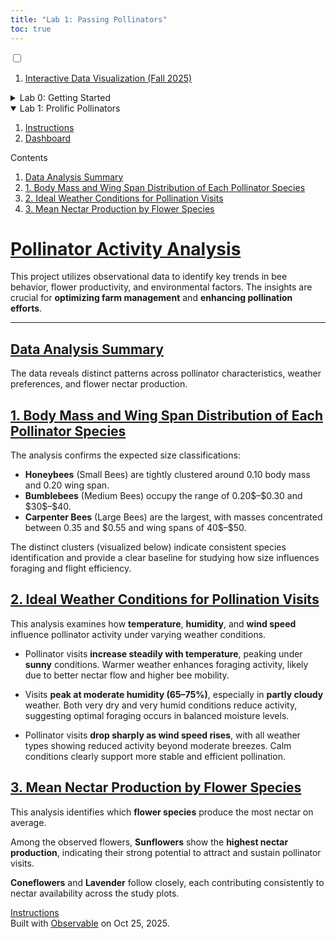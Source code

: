 ```yaml
---
title: "Lab 1: Passing Pollinators"
toc: true
---
```

<!DOCTYPE html>
<html>
<head>
<meta charset="utf-8">
<meta name="viewport" content="width=device-width, initial-scale=1, maximum-scale=1">
<meta name="generator" content="Observable Framework v1.13.3">
<title>Lab 1: Passing Pollinators | Interactive Data Visualization (Fall 2025)</title>
<link rel="preconnect" href="https://fonts.gstatic.com" crossorigin>
<link rel="preload" as="style" href="https://fonts.googleapis.com/css2?family=Source+Serif+4:ital,opsz,wght@0,8..60,200..900;1,8..60,200..900&amp;display=swap" crossorigin>
<link rel="preload" as="style" href="../_observablehq/theme-air,near-midnight.dcdbf18e.css">
<link rel="preload" as="style" href="../_observablehq/stdlib/inputs.ea9fd553.css">
<link rel="stylesheet" type="text/css" href="https://fonts.googleapis.com/css2?family=Source+Serif+4:ital,opsz,wght@0,8..60,200..900;1,8..60,200..900&amp;display=swap" crossorigin>
<link rel="stylesheet" type="text/css" href="../_observablehq/theme-air,near-midnight.dcdbf18e.css">
<link rel="stylesheet" type="text/css" href="../_observablehq/stdlib/inputs.ea9fd553.css">
<link rel="modulepreload" href="../_observablehq/client.2ebf0c42.js">
<link rel="modulepreload" href="../_observablehq/runtime.e080113b.js">
<link rel="modulepreload" href="../_observablehq/stdlib.73a8ec5a.js">
<link rel="modulepreload" href="../_observablehq/stdlib/inputs.4ef1d259.js">
<link rel="modulepreload" href="../_npm/@observablehq/plot@0.6.17/d761ef9b.js">
<link rel="modulepreload" href="../_npm/d3-dsv@3.0.1/9cffc2bd.js">
<link rel="modulepreload" href="../_npm/htl@0.3.1/72f4716c.js">
<link rel="modulepreload" href="../_npm/isoformat@0.2.1/18cbf477.js">
<link rel="modulepreload" href="../_npm/d3@7.9.0/e780feca.js">
<link rel="modulepreload" href="../_npm/interval-tree-1d@1.0.4/53fe8176.js">
<link rel="modulepreload" href="../_npm/d3-array@3.2.4/e93ca09f.js">
<link rel="modulepreload" href="../_npm/d3-axis@3.0.0/0f2de24d.js">
<link rel="modulepreload" href="../_npm/d3-brush@3.0.0/65eb105b.js">
<link rel="modulepreload" href="../_npm/d3-chord@3.0.1/7ef8fb2e.js">
<link rel="modulepreload" href="../_npm/d3-color@3.1.0/aeb57b94.js">
<link rel="modulepreload" href="../_npm/d3-contour@4.0.2/1d2aed74.js">
<link rel="modulepreload" href="../_npm/d3-delaunay@6.0.4/5ced1d52.js">
<link rel="modulepreload" href="../_npm/d3-dispatch@3.0.1/9ba9c7f3.js">
<link rel="modulepreload" href="../_npm/d3-drag@3.0.0/4202580c.js">
<link rel="modulepreload" href="../_npm/d3-ease@3.0.1/cdd7e898.js">
<link rel="modulepreload" href="../_npm/d3-fetch@3.0.1/b4e2ad9a.js">
<link rel="modulepreload" href="../_npm/d3-force@3.0.0/5e804d15.js">
<link rel="modulepreload" href="../_npm/d3-format@3.1.0/86074ef6.js">
<link rel="modulepreload" href="../_npm/d3-geo@3.1.1/40599fb3.js">
<link rel="modulepreload" href="../_npm/d3-hierarchy@3.1.2/e49e792c.js">
<link rel="modulepreload" href="../_npm/d3-interpolate@3.0.1/8d1e5425.js">
<link rel="modulepreload" href="../_npm/d3-path@3.1.0/20d3f133.js">
<link rel="modulepreload" href="../_npm/d3-polygon@3.0.1/7553081f.js">
<link rel="modulepreload" href="../_npm/d3-quadtree@3.0.1/0dfd751c.js">
<link rel="modulepreload" href="../_npm/d3-random@3.0.1/3c90ee06.js">
<link rel="modulepreload" href="../_npm/d3-scale@4.0.2/843b6a76.js">
<link rel="modulepreload" href="../_npm/d3-scale-chromatic@3.1.0/ba24c2e7.js">
<link rel="modulepreload" href="../_npm/d3-selection@3.0.0/4d94e5b7.js">
<link rel="modulepreload" href="../_npm/d3-shape@3.2.0/6d3a6726.js">
<link rel="modulepreload" href="../_npm/d3-time@3.1.0/9f03c579.js">
<link rel="modulepreload" href="../_npm/d3-time-format@4.1.0/07c9626f.js">
<link rel="modulepreload" href="../_npm/d3-timer@3.0.1/b58a267d.js">
<link rel="modulepreload" href="../_npm/d3-transition@3.0.1/004da2ac.js">
<link rel="modulepreload" href="../_npm/d3-zoom@3.0.0/b5786b3f.js">
<link rel="modulepreload" href="../_npm/binary-search-bounds@2.0.5/cbf6ba23.js">
<link rel="modulepreload" href="../_npm/internmap@2.0.3/e08981d9.js">
<link rel="modulepreload" href="../_npm/delaunator@5.0.1/02d43215.js">
<link rel="modulepreload" href="../_npm/robust-predicates@3.0.2/aa00730b.js">
<link rel="icon" href="../_file/observable.1af93621.png" type="image/png" sizes="32x32">
<script type="module">

This page is where you can iterate. Follow the lab instructions in the [readme.md](/README.md).
[];

🐝 Pollinator Activity Dashboard
Data Context

This dashboard analyzes June 2024 field observations from a local farm to understand bee behavior, flower nectar yield, and weather impacts on pollination.



import {define} from "../_observablehq/client.2ebf0c42.js";
import {registerFile} from "../_observablehq/stdlib.73a8ec5a.js";

registerFile("./pollinator_activity_data.csv", {"name":"./pollinator_activity_data.csv","mimeType":"text/csv","path":"../_file/lab_1/pollinator_activity_data.172590cd.csv","lastModified":1761417441314,"size":29868});

define({id: "2dfb7e5e", inputs: ["FileAttachment"], outputs: ["pollinator_activity_data"], body: async (FileAttachment) => {
const pollinator_activity_data = await FileAttachment("./pollinator_activity_data.csv").csv({ typed: true });
return {pollinator_activity_data};
}});

define({id: "5a9fb7dd", inputs: ["Plot","pollinator_activity_data","display"], body: async (Plot,pollinator_activity_data,display) => {
display(await(
Plot.plot({
  height: 500,
  title: "Pollinator Species: Body Mass vs. Wing Span",
  subtitle: "Visualizing distinct physical clusters for Honeybee, Bumblebee, and Carpenter Bee.",
  marginTop: 30,
  grid: true,
  color: {
    domain: ["Honeybee", "Bumblebee", "Carpenter Bee"],
    range: ["#F8C471", "#9B59B6", "#27AE60"], 
    legend: true,
    label: "Pollinator Species"
  },
  x: {
    label: "Average Body Mass (g)",
    domain: [0, 0.6],
    nice: true
  },
  y: {
    label: "Average Wing Span (mm)",
    domain: [15, 50],
    nice: true
  },
  marks: [
    Plot.dot(pollinator_activity_data, {
      x: "avg_body_mass_g",
      y: "avg_wing_span_mm",
      fill: "pollinator_species",
      stroke: "pollinator_species",
      r: 5,
      opacity: 0.7
    }),
    Plot.frame()
  ]
})
))
}});

define({id: "bbc0f479", inputs: ["Plot","conditionX","pollinator_activity_data","display"], body: async (Plot,conditionX,pollinator_activity_data,display) => {
display(await(
Plot.plot({
  title: `Pollinator Visits by ${conditionX.label}`,
  subtitle: `Average visit count variation across different weather conditions by ${conditionX.label.toLowerCase()}.`,
  height: 500,
  grid: true,
  color: {
    legend: true,
    label: "Weather Condition",
    domain: ["Sunny", "Partly Cloudy", "Cloudy"],
    range: ["#F1948A", "#F5B041", "#5DADE2"]
  },
  x: {
    label: conditionX.label,
    nice: true
  },
  y: {
    label: "Average Visit Count",
    nice: true,
    zero: true
  },
  marks: [
    Plot.lineY(
      pollinator_activity_data,
      Plot.binX(
        { y: "mean" },
        {
          x: d => d[conditionX.value],
          y: "visit_count",
          stroke: "weather_condition",
          curve: "natural",
          thresholds: 10
        }
      )
    ),
    Plot.ruleY([0]),
    Plot.frame()
  ]
})
))
}});

define({id: "5549e7f5", inputs: ["view","Inputs"], outputs: ["envOptions","conditionX"], body: (view,Inputs) => {
const envOptions = [
  { label: "Temperature", value: "temperature" },
  { label: "Humidity", value: "humidity" },
  { label: "Wind Speed", value: "wind_speed" }
];

const conditionX = view(Inputs.select(envOptions, {
  label: "Select Environmental Variable:",
  value: envOptions[0],
  format: d => d.label
}));

return {envOptions,conditionX};
}});

define({id: "5b3d38bd", inputs: ["Plot","pollinator_activity_data","display"], body: async (Plot,pollinator_activity_data,display) => {
display(await(
Plot.plot({
  title: "Average Nectar Production by Flower Species",
  subtitle: "Identifying which flower produces the most nectar on average.",
  height: 500,
  marginLeft: 100,
  grid: true,
  x: {
    label: "Average Nectar Production (μL)",
    nice: true
  },
  y: {
    label: "Flower Species"
  },
  color: {
    legend: false,
    range: ["#58D68D", "#AF7AC5", "#F4D03F"]
  },
  marks: [
    Plot.barX(
      pollinator_activity_data,
      Plot.groupY(
        {x: "mean"}, // aggregate mean nectar production
        {
          y: "flower_species",
          x: "nectar_production",
          fill: "flower_species"
        }
      )
    ),
    Plot.ruleX([0])
  ]
})

))
}});

</script>
</head>
<body>
<input id="observablehq-sidebar-toggle" type="checkbox" title="Toggle sidebar">
<label id="observablehq-sidebar-backdrop" for="observablehq-sidebar-toggle"></label>
<nav id="observablehq-sidebar">
  <ol>
    <label id="observablehq-sidebar-close" for="observablehq-sidebar-toggle"></label>
    <li class="observablehq-link"><a href="../">Interactive Data Visualization (Fall 2025)</a></li>
  </ol>
  <details>
    <summary>Lab 0: Getting Started</summary>
    <ol>
    <li class="observablehq-link"><a href="../lab_0/readme">Instructions</a></li>
    <li class="observablehq-link"><a href="../lab_0/">Dashboard</a></li>
    </ol>
  </details>
  <details open class="observablehq-section-active">
    <summary>Lab 1: Prolific Pollinators</summary>
    <ol>
    <li class="observablehq-link"><a href="./readme">Instructions</a></li>
    <li class="observablehq-link observablehq-link-active"><a href="./">Dashboard</a></li>
    </ol>
  </details>
</nav>
<script>{const e=document.querySelector("#observablehq-sidebar"),o=document.querySelector("#observablehq-sidebar-toggle"),r=sessionStorage.getItem("observablehq-sidebar");r?o.checked=r==="true":o.indeterminate=!0;for(const t of document.querySelectorAll("#observablehq-sidebar summary")){const s=t.parentElement;switch(sessionStorage.getItem(`observablehq-sidebar:${t.textContent}`)){case"true":s.open=!0;break;case"false":s.classList.contains("observablehq-section-active")||(s.open=!1);break}}addEventListener("beforeunload",()=>sessionStorage.setItem("observablehq-sidebar-scrolly",`${e.scrollTop}`));const a=sessionStorage.getItem("observablehq-sidebar-scrolly");a!=null&&(e.style.cssText="overflow: hidden;",e.scrollTop=+a,e.style.cssText="");}</script>
<div id="observablehq-center">
<aside id="observablehq-toc" data-selector="h1:not(:first-of-type)[id], h2:first-child[id], :not(h1) + h2[id]">
<nav>
<div>Contents</div>
<ol>
<li class="observablehq-secondary-link"><a href="#data-analysis-summary">Data Analysis Summary</a></li>
<li class="observablehq-secondary-link"><a href="#1-body-mass-and-wing-span-distribution-of-each-pollinator-species">1. Body Mass and Wing Span Distribution of Each Pollinator Species</a></li>
<li class="observablehq-secondary-link"><a href="#2-ideal-weather-conditions-for-pollination-visits">2. Ideal Weather Conditions for Pollination Visits</a></li>
<li class="observablehq-secondary-link"><a href="#3-mean-nectar-production-by-flower-species">3. Mean Nectar Production by Flower Species</a></li>
</ol>
</nav>
</aside>
<main id="observablehq-main" class="observablehq">
<h1 id="pollinator-activity-analysis" tabindex="-1"><a class="observablehq-header-anchor" href="#pollinator-activity-analysis">Pollinator Activity Analysis</a></h1>
<p>This project utilizes observational data to identify key trends in bee behavior, flower productivity, and environmental factors. The insights are crucial for <strong>optimizing farm management</strong> and <strong>enhancing pollination efforts</strong>.</p>
<hr>
<h2 id="data-analysis-summary" tabindex="-1"><a class="observablehq-header-anchor" href="#data-analysis-summary">Data Analysis Summary</a></h2>
<p>The data reveals distinct patterns across pollinator characteristics, weather preferences, and flower nectar production.</p>
<h2 id="1-body-mass-and-wing-span-distribution-of-each-pollinator-species" tabindex="-1"><a class="observablehq-header-anchor" href="#1-body-mass-and-wing-span-distribution-of-each-pollinator-species">1. Body Mass and Wing Span Distribution of Each Pollinator Species</a></h2>
<p>The analysis confirms the expected size classifications:</p>
<ul>
<li><strong>Honeybees</strong> (Small Bees) are tightly clustered around 0.10 body mass and 0.20 wing span.</li>
<li><strong>Bumblebees</strong> (Medium Bees) occupy the range of 0.20$–$0.30 and $30$–$40.</li>
<li><strong>Carpenter Bees</strong> (Large Bees) are the largest, with masses concentrated between 0.35 and $0.55 and wing spans of 40$–$50.</li>
</ul>
<p>The distinct clusters (visualized below) indicate consistent species identification and provide a clear baseline for studying how size influences foraging and flight efficiency.</p>
<div class="observablehq observablehq--block"><!--:2dfb7e5e:--></div>
<div class="observablehq observablehq--block"><observablehq-loading></observablehq-loading><!--:5a9fb7dd:--></div>
<h2 id="2-ideal-weather-conditions-for-pollination-visits" tabindex="-1"><a class="observablehq-header-anchor" href="#2-ideal-weather-conditions-for-pollination-visits">2. Ideal Weather Conditions for Pollination Visits</a></h2>
<p>This analysis examines how <strong>temperature</strong>, <strong>humidity</strong>, and <strong>wind speed</strong> influence pollinator activity under varying weather conditions.</p>
<ul>
<li>
<p>Pollinator visits <strong>increase steadily with temperature</strong>, peaking under <strong>sunny</strong> conditions. Warmer weather enhances foraging activity, likely due to better nectar flow and higher bee mobility.</p>
</li>
<li>
<p>Visits <strong>peak at moderate humidity (65–75%)</strong>, especially in <strong>partly cloudy</strong> weather. Both very dry and very humid conditions reduce activity, suggesting optimal foraging occurs in balanced moisture levels.</p>
</li>
<li>
<p>Pollinator visits <strong>drop sharply as wind speed rises</strong>, with all weather types showing reduced activity beyond moderate breezes. Calm conditions clearly support more stable and efficient pollination.</p>
</li>
</ul>
<div class="observablehq observablehq--block"><observablehq-loading></observablehq-loading><!--:bbc0f479:--></div>
<div class="observablehq observablehq--block"><!--:5549e7f5:--></div>
<h2 id="3-mean-nectar-production-by-flower-species" tabindex="-1"><a class="observablehq-header-anchor" href="#3-mean-nectar-production-by-flower-species">3. Mean Nectar Production by Flower Species</a></h2>
<p>This analysis identifies which <strong>flower species</strong> produce the most nectar on average.</p>
<p>Among the observed flowers, <strong>Sunflowers</strong> show the <strong>highest nectar production</strong>, indicating their strong potential to attract and sustain pollinator visits.</p>
<p><strong>Coneflowers</strong> and <strong>Lavender</strong> follow closely, each contributing consistently to nectar availability across the study plots.</p>
<div class="observablehq observablehq--block"><observablehq-loading></observablehq-loading><!--:5b3d38bd:--></div>
</main>
<footer id="observablehq-footer">
<nav><a rel="prev" href="./readme"><span>Instructions</span></a></nav>
<div>Built with <a href="https://observablehq.com/" target="_blank" rel="noopener noreferrer">Observable</a> on <a title="2025-10-25T18:37:36">Oct 25, 2025</a>.</div>
</footer>
</div>
</body>
</html>
